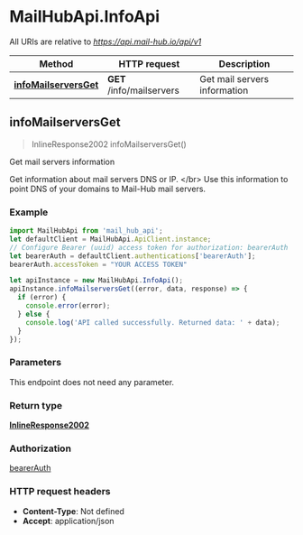# MailHubApi.InfoApi

All URIs are relative to *https://api.mail-hub.io/api/v1*

Method | HTTP request | Description
------------- | ------------- | -------------
[**infoMailserversGet**](InfoApi.md#infoMailserversGet) | **GET** /info/mailservers | Get mail servers information



## infoMailserversGet

> InlineResponse2002 infoMailserversGet()

Get mail servers information

Get information about mail servers DNS or IP. &lt;/br&gt; Use this information to point DNS of your domains to Mail-Hub mail servers. 

### Example

```javascript
import MailHubApi from 'mail_hub_api';
let defaultClient = MailHubApi.ApiClient.instance;
// Configure Bearer (uuid) access token for authorization: bearerAuth
let bearerAuth = defaultClient.authentications['bearerAuth'];
bearerAuth.accessToken = "YOUR ACCESS TOKEN"

let apiInstance = new MailHubApi.InfoApi();
apiInstance.infoMailserversGet((error, data, response) => {
  if (error) {
    console.error(error);
  } else {
    console.log('API called successfully. Returned data: ' + data);
  }
});
```

### Parameters

This endpoint does not need any parameter.

### Return type

[**InlineResponse2002**](InlineResponse2002.md)

### Authorization

[bearerAuth](../README.md#bearerAuth)

### HTTP request headers

- **Content-Type**: Not defined
- **Accept**: application/json

